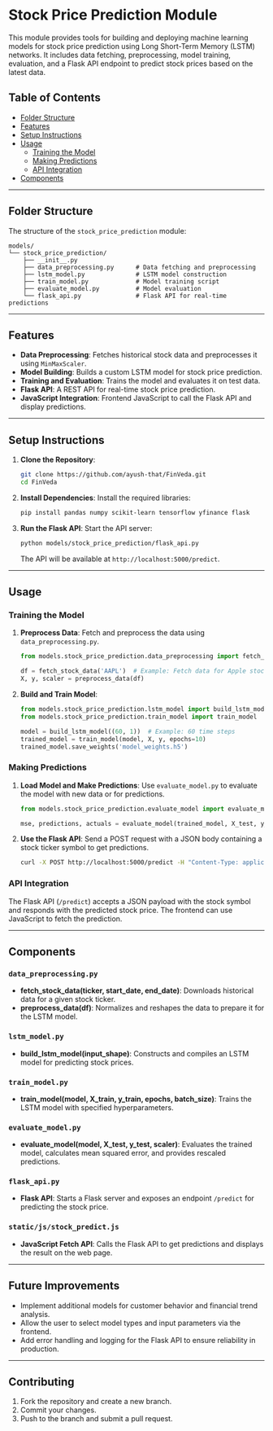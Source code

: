 # Stock Price Prediction Module

This module provides tools for building and deploying machine learning models for stock price prediction using Long Short-Term Memory (LSTM) networks. It includes data fetching, preprocessing, model training, evaluation, and a Flask API endpoint to predict stock prices based on the latest data.

## Table of Contents
- [Folder Structure](#folder-structure)
- [Features](#features)
- [Setup Instructions](#setup-instructions)
- [Usage](#usage)
  - [Training the Model](#training-the-model)
  - [Making Predictions](#making-predictions)
  - [API Integration](#api-integration)
- [Components](#components)

---

## Folder Structure

The structure of the `stock_price_prediction` module:

```
models/
└── stock_price_prediction/
    ├── __init__.py
    ├── data_preprocessing.py      # Data fetching and preprocessing
    ├── lstm_model.py              # LSTM model construction
    ├── train_model.py             # Model training script
    ├── evaluate_model.py          # Model evaluation
    └── flask_api.py               # Flask API for real-time predictions
```

---

## Features

- **Data Preprocessing**: Fetches historical stock data and preprocesses it using `MinMaxScaler`.
- **Model Building**: Builds a custom LSTM model for stock price prediction.
- **Training and Evaluation**: Trains the model and evaluates it on test data.
- **Flask API**: A REST API for real-time stock price prediction.
- **JavaScript Integration**: Frontend JavaScript to call the Flask API and display predictions.

---

## Setup Instructions

1. **Clone the Repository**:
   ```bash
   git clone https://github.com/ayush-that/FinVeda.git
   cd FinVeda
   ```

2. **Install Dependencies**:
   Install the required libraries:
   ```bash
   pip install pandas numpy scikit-learn tensorflow yfinance flask
   ```

3. **Run the Flask API**:
   Start the API server:
   ```bash
   python models/stock_price_prediction/flask_api.py
   ```
   The API will be available at `http://localhost:5000/predict`.

---

## Usage

### Training the Model

1. **Preprocess Data**: Fetch and preprocess the data using `data_preprocessing.py`.
   ```python
   from models.stock_price_prediction.data_preprocessing import fetch_stock_data, preprocess_data

   df = fetch_stock_data('AAPL')  # Example: Fetch data for Apple stock
   X, y, scaler = preprocess_data(df)
   ```

2. **Build and Train Model**:
   ```python
   from models.stock_price_prediction.lstm_model import build_lstm_model
   from models.stock_price_prediction.train_model import train_model

   model = build_lstm_model((60, 1))  # Example: 60 time steps
   trained_model = train_model(model, X, y, epochs=10)
   trained_model.save_weights('model_weights.h5')
   ```

### Making Predictions

1. **Load Model and Make Predictions**:
   Use `evaluate_model.py` to evaluate the model with new data or for predictions.
   ```python
   from models.stock_price_prediction.evaluate_model import evaluate_model

   mse, predictions, actuals = evaluate_model(trained_model, X_test, y_test, scaler)
   ```

2. **Use the Flask API**:
   Send a POST request with a JSON body containing a stock ticker symbol to get predictions.
   ```bash
   curl -X POST http://localhost:5000/predict -H "Content-Type: application/json" -d '{"ticker": "AAPL"}'
   ```

### API Integration

The Flask API (`/predict`) accepts a JSON payload with the stock symbol and responds with the predicted stock price. The frontend can use JavaScript to fetch the prediction.

---

## Components

### `data_preprocessing.py`
- **fetch_stock_data(ticker, start_date, end_date)**: Downloads historical data for a given stock ticker.
- **preprocess_data(df)**: Normalizes and reshapes the data to prepare it for the LSTM model.

### `lstm_model.py`
- **build_lstm_model(input_shape)**: Constructs and compiles an LSTM model for predicting stock prices.

### `train_model.py`
- **train_model(model, X_train, y_train, epochs, batch_size)**: Trains the LSTM model with specified hyperparameters.

### `evaluate_model.py`
- **evaluate_model(model, X_test, y_test, scaler)**: Evaluates the trained model, calculates mean squared error, and provides rescaled predictions.

### `flask_api.py`
- **Flask API**: Starts a Flask server and exposes an endpoint `/predict` for predicting the stock price.

### `static/js/stock_predict.js`
- **JavaScript Fetch API**: Calls the Flask API to get predictions and displays the result on the web page.

---

## Future Improvements

- Implement additional models for customer behavior and financial trend analysis.
- Allow the user to select model types and input parameters via the frontend.
- Add error handling and logging for the Flask API to ensure reliability in production.

---

## Contributing

1. Fork the repository and create a new branch.
2. Commit your changes.
3. Push to the branch and submit a pull request.